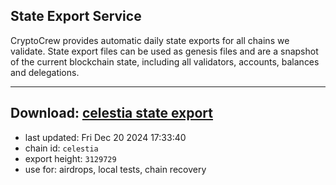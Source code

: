 ## State Export Service
CryptoCrew provides automatic daily state exports for all chains we validate. State export files can be used as genesis files and are a snapshot of the current blockchain state, including all validators, accounts, balances and delegations.

---
**Download: [celestia state export](https://dl-eu2.ccvalidators.com/SERVICE/celestia/celestia_export_3129729.json)**
---

- last updated: Fri Dec 20 2024 17:33:40
- chain id: `celestia`
- export height: `3129729`
- use for: airdrops, local tests, chain recovery
